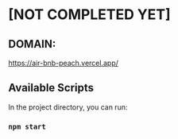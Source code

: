 # [NOT COMPLETED YET]

## DOMAIN:
https://air-bnb-peach.vercel.app/

## Available Scripts

In the project directory, you can run:

### `npm start`

